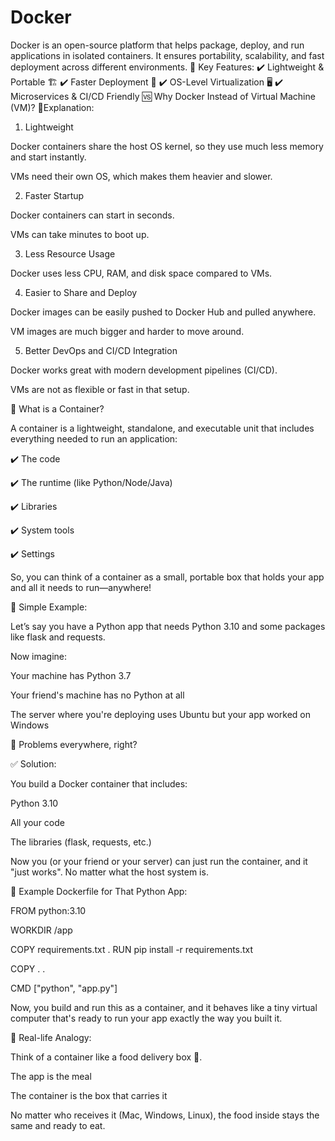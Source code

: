 # Docker
Docker is an open-source platform that helps package, deploy, and run applications in isolated containers. It ensures portability, scalability, and fast deployment across different environments.  🔹 Key Features: ✔️ Lightweight &amp; Portable 🏗️ ✔️ Faster Deployment 🚀 ✔️ OS-Level Virtualization 🖥️ ✔️ Microservices &amp; CI/CD Friendly 
🆚 Why Docker Instead of Virtual Machine (VM)?
🔸Explanation:
1. Lightweight

Docker containers share the host OS kernel, so they use much less memory and start instantly.

VMs need their own OS, which makes them heavier and slower.

2. Faster Startup

Docker containers can start in seconds.

VMs can take minutes to boot up.

3. Less Resource Usage

Docker uses less CPU, RAM, and disk space compared to VMs.

4. Easier to Share and Deploy

Docker images can be easily pushed to Docker Hub and pulled anywhere.

VM images are much bigger and harder to move around.

5. Better DevOps and CI/CD Integration

Docker works great with modern development pipelines (CI/CD).

VMs are not as flexible or fast in that setup.

🧊 What is a Container?

A container is a lightweight, standalone, and executable unit that includes everything needed to run an application:

✔️ The code

✔️ The runtime (like Python/Node/Java)

✔️ Libraries

✔️ System tools

✔️ Settings

So, you can think of a container as a small, portable box that holds your app and all it needs to run—anywhere!

🎯 Simple Example:

Let’s say you have a Python app that needs Python 3.10 and some packages like flask and requests.

Now imagine:

Your machine has Python 3.7

Your friend's machine has no Python at all

The server where you're deploying uses Ubuntu but your app worked on Windows

🤯 Problems everywhere, right?

✅ Solution:

You build a Docker container that includes:

Python 3.10

All your code

The libraries (flask, requests, etc.)

Now you (or your friend or your server) can just run the container, and it "just works". No matter what the host system is.

🔧 Example Dockerfile for That Python App:

FROM python:3.10

WORKDIR /app

COPY requirements.txt .
RUN pip install -r requirements.txt

COPY . .

CMD ["python", "app.py"] 

Now, you build and run this as a container, and it behaves like a tiny virtual computer that's ready to run your app exactly the way you built it.

🚌 Real-life Analogy:

Think of a container like a food delivery box 🍱.

The app is the meal

The container is the box that carries it

No matter who receives it (Mac, Windows, Linux), the food inside stays the same and ready to eat.
